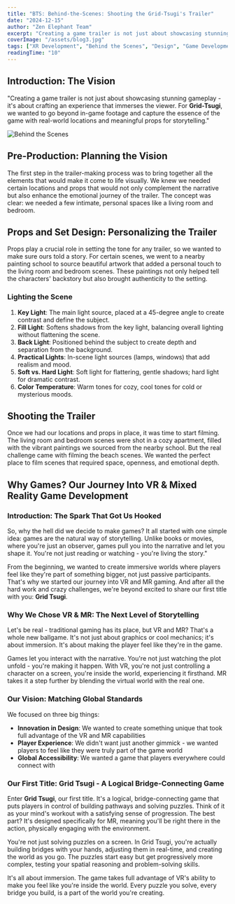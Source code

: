```yaml
---
title: "BTS: Behind-the-Scenes: Shooting the Grid-Tsugi's Trailer"
date: "2024-12-15"
author: "Zen Elephant Team"
excerpt: "Creating a game trailer is not just about showcasing stunning gameplay - it's about crafting an experience that immerses the viewer. For Grid-Tsugi, we wanted to go beyond in-game footage."
coverImage: "/assets/blog3.jpg"
tags: ["XR Development", "Behind the Scenes", "Design", "Game Development"]
readingTime: "10"
---
```


## Introduction: The Vision

"Creating a game trailer is not just about showcasing stunning gameplay - it's about crafting an experience that immerses the viewer. For **Grid-Tsugi**, we wanted to go beyond in-game footage and capture the essence of the game with real-world locations and meaningful props for storytelling."

![Behind the Scenes](/assets/blog3.jpg)

## Pre-Production: Planning the Vision

The first step in the trailer-making process was to bring together all the elements that would make it come to life visually. We knew we needed certain locations and props that would not only complement the narrative but also enhance the emotional journey of the trailer. The concept was clear: we needed a few intimate, personal spaces like a living room and bedroom.

## Props and Set Design: Personalizing the Trailer

Props play a crucial role in setting the tone for any trailer, so we wanted to make sure ours told a story. For certain scenes, we went to a nearby painting school to source beautiful artwork that added a personal touch to the living room and bedroom scenes. These paintings not only helped tell the characters' backstory but also brought authenticity to the setting.

### Lighting the Scene

1. **Key Light**: The main light source, placed at a 45-degree angle to create contrast and define the subject.
2. **Fill Light**: Softens shadows from the key light, balancing overall lighting without flattening the scene.
3. **Back Light**: Positioned behind the subject to create depth and separation from the background.
4. **Practical Lights**: In-scene light sources (lamps, windows) that add realism and mood.
5. **Soft vs. Hard Light**: Soft light for flattering, gentle shadows; hard light for dramatic contrast.
6. **Color Temperature**: Warm tones for cozy, cool tones for cold or mysterious moods.

## Shooting the Trailer

Once we had our locations and props in place, it was time to start filming. The living room and bedroom scenes were shot in a cozy apartment, filled with the vibrant paintings we sourced from the nearby school. But the real challenge came with filming the beach scenes. We wanted the perfect place to film scenes that required space, openness, and emotional depth.

## Why Games? Our Journey Into VR & Mixed Reality Game Development

### Introduction: The Spark That Got Us Hooked

So, why the hell did we decide to make games? It all started with one simple idea: games are the natural way of storytelling. Unlike books or movies, where you're just an observer, games pull you into the narrative and let you shape it. You're not just reading or watching - you're living the story."

From the beginning, we wanted to create immersive worlds where players feel like they're part of something bigger, not just passive participants. That's why we started our journey into VR and MR gaming. And after all the hard work and crazy challenges, we're beyond excited to share our first title with you: **Grid Tsugi**.

### Why We Chose VR & MR: The Next Level of Storytelling

Let's be real - traditional gaming has its place, but VR and MR? That's a whole new ballgame. It's not just about graphics or cool mechanics; it's about immersion. It's about making the player feel like they're in the game.

Games let you interact with the narrative. You're not just watching the plot unfold - you're making it happen. With VR, you're not just controlling a character on a screen, you're inside the world, experiencing it firsthand. MR takes it a step further by blending the virtual world with the real one.

### Our Vision: Matching Global Standards

We focused on three big things:

- **Innovation in Design**: We wanted to create something unique that took full advantage of the VR and MR capabilities
- **Player Experience**: We didn't want just another gimmick - we wanted players to feel like they were truly part of the game world
- **Global Accessibility**: We wanted a game that players everywhere could connect with

### Our First Title: Grid Tsugi - A Logical Bridge-Connecting Game

Enter **Grid Tsugi**, our first title. It's a logical, bridge-connecting game that puts players in control of building pathways and solving puzzles. Think of it as your mind's workout with a satisfying sense of progression. The best part? It's designed specifically for MR, meaning you'll be right there in the action, physically engaging with the environment.

You're not just solving puzzles on a screen. In Grid Tsugi, you're actually building bridges with your hands, adjusting them in real-time, and creating the world as you go. The puzzles start easy but get progressively more complex, testing your spatial reasoning and problem-solving skills.

It's all about immersion. The game takes full advantage of VR's ability to make you feel like you're inside the world. Every puzzle you solve, every bridge you build, is a part of the world you're creating.

